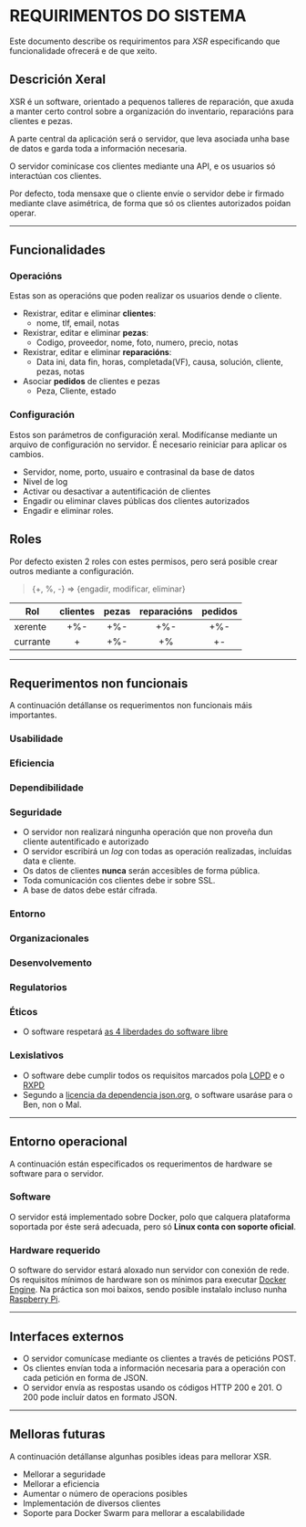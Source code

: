 # REQUIRIMENTOS DO SISTEMA
Este documento describe os requirimentos para *XSR* especificando que funcionalidade ofrecerá e de que xeito.

## Descrición Xeral

XSR é un software, orientado a pequenos talleres de reparación, que axuda a manter certo control sobre a organización do inventario, reparacións para clientes e pezas.

A parte central da aplicación será o servidor, que leva asociada unha base de datos e garda toda a información necesaria.

O servidor cominícase cos clientes mediante una API, e os usuarios só interactúan cos clientes.

Por defecto, toda mensaxe que o cliente envíe o servidor debe ir firmado mediante clave asimétrica, de forma que só os clientes autorizados poidan operar.

-----------------------------------------

## Funcionalidades

### Operacións

Estas son as operacións que poden realizar os usuarios dende o cliente.

 * Rexistrar, editar e eliminar **clientes**:
	* nome, tlf, email, notas
 * Rexistrar, editar e eliminar **pezas**:
	* Codigo, proveedor, nome, foto, numero, precio, notas
 * Rexistrar, editar e eliminar **reparacións**:
	* Data ini, data fin, horas, completada(VF), causa, solución, cliente, pezas, notas
 * Asociar **pedidos** de clientes e pezas
	* Peza, Cliente, estado

### Configuración

Estos son parámetros de configuración xeral. Modifícanse mediante un arquivo de configuración no servidor. É necesario reiniciar para aplicar os cambios.

 * Servidor, nome, porto, usuairo e contrasinal da base de datos
 * Nivel de log
 * Activar ou desactivar a autentificación de clientes
 * Engadir ou eliminar claves públicas dos clientes autorizados
 * Engadir e eliminar roles.

## Roles

Por defecto existen 2 roles con estes permisos, pero será posible crear outros mediante a configuración.

> {\+, %, -} => {engadir, modificar, eliminar}

| Rol		| clientes	| pezas	| reparacións	| pedidos |
| --- 		| :---:		| :---:	| :---:			| :---:	|
| xerente	| +%-		| +%-	| +%-			| +%-	|
| currante	| +			| +%-	| +%			| +-	|


-------------------------------

## Requerimentos non funcionais

A continuación detállanse os requerimentos non funcionais máis importantes.

### Usabilidade

### Eficiencia

### Dependibilidade

### Seguridade

 * O servidor non realizará ningunha operación que non proveña dun cliente autentificado e autorizado
 * O servidor escribirá un *log* con todas as operación realizadas, incluídas data e cliente.
 * Os datos de clientes **nunca** serán accesibles de forma pública.
 * Toda comunicación cos clientes debe ir sobre SSL.
 * A base de datos debe estár cifrada.

### Entorno

### Organizacionales

### Desenvolvemento

### Regulatorios

### Éticos

 * O software respetará [as 4 liberdades do software libre](http://www.aeromental.com/2009/08/16/richard-stallman-explica-los-4-niveles-de-libertad-de-un-software-libre/)

### Lexislativos

 * O software debe cumplir todos os requisitos marcados pola [LOPD](https://www.boe.es/boe/dias/2018/12/06/pdfs/BOE-A-2018-16673.pdf) e o [RXPD](https://www.rgpd.es/)
 * Segundo a [licencia da dependencia json.org](https://json.org/license.html), o software usaráse para o Ben, non o Mal.

---------------------------------

## Entorno operacional

A continuación están especificados os requerimentos de hardware se software para o servidor.

### Software

O servidor está implementado sobre Docker, polo que calquera plataforma soportada por éste será adecuada, pero só **Linux conta con soporte oficial**.

### Hardware requerido

O software do servidor estará aloxado nun servidor con conexión de rede. Os requisitos mínimos de hardware son os mínimos para executar [Docker Engine](https://docs.docker.com/engine/install/). Na práctica son moi baixos, sendo posible instalalo incluso nunha [Raspberry Pi](https://www.raspberrypi.org/blog/docker-comes-to-raspberry-pi/).

----------------------------------------

## Interfaces externos

 * O servidor comunícase mediante os clientes a través de peticións POST.
 * Os clientes envían toda a información necesaria para a operación con cada petición en forma de JSON.
 * O servidor envía as respostas usando os códigos HTTP 200 e 201. O 200 pode incluír datos en formato JSON.

-----------------------------------------

## Melloras futuras

A continuación detállanse algunhas posibles ideas para mellorar XSR.

 * Mellorar a seguridade
 * Mellorar a eficiencia
 * Aumentar o número de operacions posibles
 * Implementación de diversos clientes
 * Soporte para Docker Swarm para mellorar a escalabilidade
